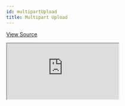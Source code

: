 ```yaml
---
id: multipartUpload
title: Multipart Upload
---
```


[View Source](https://github.com/pankod/refine/tree/master/examples/upload/multipartUpload)

<iframe src="https://codesandbox.io/embed/refine-multipart-upload-example-88thp?autoresize=1&fontsize=14&theme=dark&view=preview"
    style={{width: "100%", height:"80vh", border: "0px", borderRadius: "8px", overflow:"hidden"}}
    title="refine-multipart-upload-example"
    allow="accelerometer; ambient-light-sensor; camera; encrypted-media; geolocation; gyroscope; hid; microphone; midi; payment; usb; vr; xr-spatial-tracking"
    sandbox="allow-forms allow-modals allow-popups allow-presentation allow-same-origin allow-scripts"
></iframe>